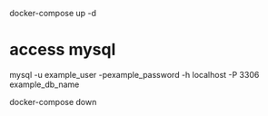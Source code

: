 docker-compose up -d

# access mysql
mysql -u example_user -pexample_password -h localhost -P 3306 example_db_name

docker-compose down
